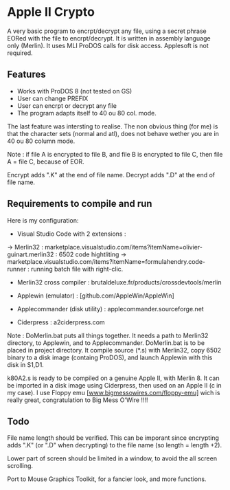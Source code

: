 # Apple II Crypto

A very basic program to encrpt/decrypt any file, using a secret phrase EORed with the file to encrpt/decrypt.
It is written in assembly language only (Merlin). It uses MLI ProDOS calls for disk access.
Applesoft is not required.

## Features

* Works with ProDOS 8 (not tested on GS)
* User can change PREFIX
* User can encrpt or decrypt any file
* The program adapts itself to 40 ou 80 col. mode.

The last feature was intersting to realise. The non obvious thing (for me) is that the character sets (normal and atl), does not behave wether you are in 40 ou 80 column mode.

Note : if file A is encrypted to file B, and file B is encrypted to file C, then file A = file C, because of EOR.

Encrypt adds ".K" at the end of file name.
Decrypt adds ".D" at the end of file name.

## Requirements to compile and run

Here is my configuration:

* Visual Studio Code with 2 extensions :

-> Merlin32 : marketplace.visualstudio.com/items?itemName=olivier-guinart.merlin32 : 6502 code hightliting
-> marketplace.visualstudio.com/items?itemName=formulahendry.code-runner : running batch file with right-clic.

* Merlin32 cross compiler : brutaldeluxe.fr/products/crossdevtools/merlin

* Applewin (emulator) : [github.com/AppleWin/AppleWin]

* Applecommander (disk utility) : applecommander.sourceforge.net

* Ciderpress : a2ciderpress.com

Note :
DoMerlin.bat puts all things together. It needs a path to Merlin32 directory, to Applewin, and to Applecommander.
DoMerlin.bat is to be placed in project directory.
It compile source (*.s) with Merlin32, copy 6502 binary to a disk image (containg ProDOS), and launch Applewin with this disk in S1,D1.

k80A2.s is ready to be compiled on a genuine Apple II, with Merlin 8.
It can be imported in a disk image using Ciderpress, then used on an Apple II (c in my case).
I use Floppy emu [www.bigmessowires.com/floppy-emu] wich is really great, congratulation to Big Mess O'Wire !!!!

## Todo

File name length should be verified. This can be imporant since encrypting adds ".K" (or ".D" when decrypting) to the file name (so length = length +2).

Lower part of screen should be limited in a window, to avoid the all screen scrolling.

Port to Mouse Graphics Toolkit, for a fancier look, and more functions.
